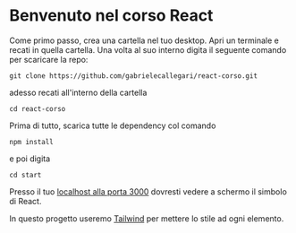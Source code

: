# Benvenuto nel corso React

Come primo passo, crea una cartella nel tuo desktop.
Apri un terminale e recati in quella cartella. Una volta al suo interno digita il seguente comando per scaricare la repo:

```
git clone https://github.com/gabrielecallegari/react-corso.git
```

adesso recati all'interno della cartella

```
cd react-corso
```

Prima di tutto, scarica tutte le dependency col comando

```
npm install
```

e poi digita 

```
cd start
```



Presso il tuo [localhost alla porta 3000](http://localhost:3000/) dovresti vedere a schermo il simbolo di React.

In questo progetto useremo [Tailwind](https://tailwindcss.com/docs/utility-first) per mettere lo stile ad ogni elemento. 

